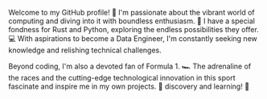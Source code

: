 Welcome to my GitHub profile! 🌟 I'm passionate about the vibrant world of computing and diving into it with boundless enthusiasm. 🚀 I have a special fondness for Rust and Python, exploring the endless possibilities they offer. 💻 With aspirations to become a Data Engineer, I'm constantly seeking new knowledge and relishing technical challenges.

Beyond coding, I'm also a devoted fan of Formula 1. 🏎️ The adrenaline of the races and the cutting-edge technological innovation in this sport fascinate and inspire me in my own projects. 🏁 discovery and learning! 🌈
